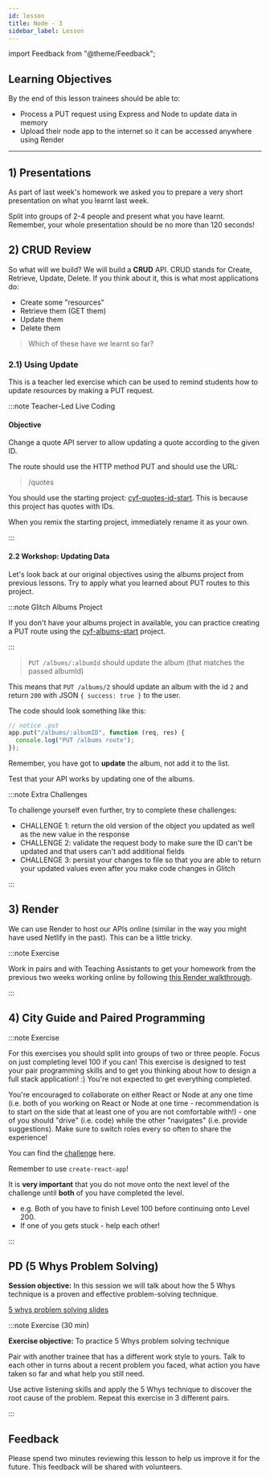 ```yaml
---
id: lesson
title: Node - 3
sidebar_label: Lesson
---
```


import Feedback from "@theme/Feedback";

## Learning Objectives

By the end of this lesson trainees should be able to:

- Process a PUT request using Express and Node to update data in memory
- Upload their node app to the internet so it can be accessed anywhere using Render

---

## 1) Presentations

As part of last week's homework we asked you to prepare a very short presentation on what you learnt last week.

Split into groups of 2-4 people and present what you have learnt. Remember, your whole presentation should be no more than 120 seconds!

## 2) CRUD Review

So what will we build? We will build a **CRUD** API. CRUD stands for Create, Retrieve, Update, Delete. If you think about it, this is what most applications do:

- Create some "resources"
- Retrieve them (GET them)
- Update them
- Delete them

> Which of these have we learnt so far?

### 2.1) Using Update

This is a teacher led exercise which can be used to remind students how to update resources by making a PUT request.

:::note Teacher-Led Live Coding

#### Objective

Change a quote API server to allow updating a quote according to the given ID.

The route should use the HTTP method PUT and should use the URL:

> /quotes

You should use the starting project: [cyf-quotes-id-start](https://glitch.com/~cyf-quotes-id-start). This is because this project has quotes with IDs.

When you remix the starting project, immediately rename it as your own.

:::

#### 2.2 Workshop: Updating Data

Let's look back at our original objectives using the albums project from previous lessons. Try to apply what you learned about PUT routes to this project.

:::note Glitch Albums Project

If you don't have your albums project in available, you can practice creating a PUT route using the [cyf-albums-start](https://glitch.com/~cyf-albums-start) project.

:::

> `PUT /albums/:albumId` should update the album (that matches the passed albumId)

This means that `PUT /albums/2` should update an album with the id `2` and return `200` with JSON `{ success: true }` to the user.

The code should look something like this:

```js
// notice .put
app.put("/albums/:albumID", function (req, res) {
  console.log("PUT /albums route");
});
```

Remember, you have got to **update** the album, not add it to the list.

Test that your API works by updating one of the albums.

:::note Extra Challenges

To challenge yourself even further, try to complete these challenges:

* CHALLENGE 1: return the old version of the object you updated as well as the new value in the response
* CHALLENGE 2: validate the request body to make sure the ID can't be updated and that users can't add additional fields
* CHALLENGE 3: persist your changes to file so that you are able to return your updated values even after you make code changes in Glitch

:::

## 3) Render

We can use Render to host our APIs online (similar in the way you might have used Netlify in the past). This can be a little tricky.

:::note Exercise

Work in pairs and with Teaching Assistants to get your homework from the previous two weeks working online by following [this Render walkthrough](https://syllabus.codeyourfuture.io/guides/deployment-render).

:::

## 4) City Guide and Paired Programming

:::note Exercise

For this exercises you should split into groups of two or three people. Focus on just completing level 100 if you can! This exercise is designed to test your pair programming skills and to get you thinking about how to design a full stack application! :) You're not expected to get everything completed.

You're encouraged to collaborate on either React or Node at any one time (i.e. both of you working on React or Node at one time - recommendation is to start on the side that at least one of you are not comfortable with!) - one of you should "drive" (i.e. code) while the other "navigates" (i.e. provide suggestions). Make sure to switch roles every so often to share the experience!

You can find the [challenge](https://github.com/CodeYourFuture/cyf-node-challenges/tree/master/challenge-london-mini-guide) here.

Remember to use `create-react-app`!

It is **very important** that you do not move onto the next level of the challenge until **both** of you have completed the level.
  * e.g. Both of you have to finish Level 100 before continuing onto Level 200.
  * If one of you gets stuck - help each other!

:::

## PD (5 Whys Problem Solving)

**Session objective:** In this session we will talk about how the 5 Whys technique is a proven and effective problem-solving technique.

[5 whys problem solving slides](https://docs.google.com/presentation/d/1K-k4AHUl4WgyPrVQbddDZmo7iNBWX-wKFPS0iGVJfMQ/edit#slide=id.ga9333c68a9_0_33)

:::note Exercise (30 min)

**Exercise objective:** To practice 5 Whys problem solving technique

Pair with another trainee that has a different work style to yours. Talk to each other in turns about a recent problem you faced, what action you have taken so far and what help you still need.

Use active listening skills and apply the 5 Whys technique to discover the root cause of the problem.
Repeat this exercise in 3 different pairs.

:::


## Feedback

Please spend two minutes reviewing this lesson to help us improve it for the future. This feedback will be shared with volunteers.

<Feedback module="Node" week="Week 3" />
